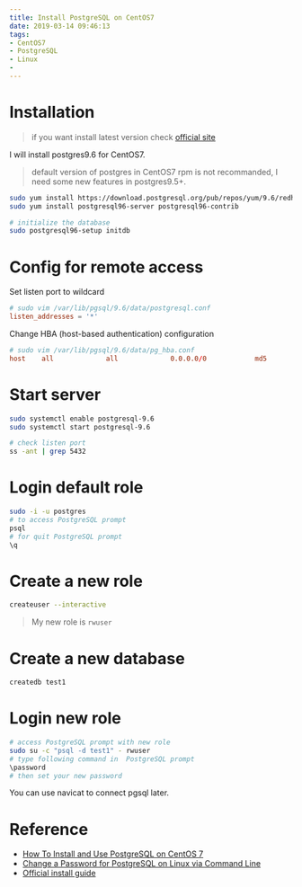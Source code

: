 ```yaml
---
title: Install PostgreSQL on CentOS7
date: 2019-03-14 09:46:13
tags: 
- CentOS7
- PostgreSQL
- Linux
- 
---
```


# Installation

> if you want install latest version check [official site](https://www.postgresql.org/download/)

I will install postgres9.6 for CentOS7.

> default version of postgres in CentOS7 rpm is not recommanded, I need some new features in postgres9.5+.

<!--more-->

```sh
sudo yum install https://download.postgresql.org/pub/repos/yum/9.6/redhat/rhel-7-x86_64/pgdg-redhat96-9.6-3.noarch.rpm
sudo yum install postgresql96-server postgresql96-contrib

# initialize the database
sudo postgresql96-setup initdb
```

# Config for remote access

Set listen port to wildcard

```conf
# sudo vim /var/lib/pgsql/9.6/data/postgresql.conf
listen_addresses = '*'
```

Change HBA (host-based authentication) configuration

```conf
# sudo vim /var/lib/pgsql/9.6/data/pg_hba.conf
host    all             all             0.0.0.0/0            md5
```

# Start server

```sh
sudo systemctl enable postgresql-9.6
sudo systemctl start postgresql-9.6

# check listen port
ss -ant | grep 5432
```

# Login default role

```sh
sudo -i -u postgres
# to access PostgreSQL prompt
psql
# for quit PostgreSQL prompt
\q  
```

# Create a new role

```sh
createuser --interactive
```

> My new role is `rwuser`

# Create a new database

```sh
createdb test1
```

# Login new role

```sh
# access PostgreSQL prompt with new role
sudo su -c "psql -d test1" - rwuser
# type following command in  PostgreSQL prompt
\password
# then set your new password
```

You can use navicat to connect pgsql later.

# Reference

* [How To Install and Use PostgreSQL on CentOS 7](https://www.digitalocean.com/community/tutorials/how-to-install-and-use-postgresql-on-centos-7#create-a-new-role)
* [Change a Password for PostgreSQL on Linux via Command Line](https://www.liquidweb.com/kb/change-a-password-for-postgresql-on-linux-via-command-line/)
* [Official install guide](https://www.postgresql.org/download/linux/redhat/)